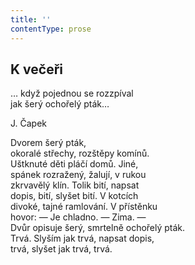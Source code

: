 ```yaml
---
title: ''
contentType: prose
---
```


<section>

## K večeři

… když pojednou se rozzpíval  
jak šerý ochořelý pták…

J. Čapek

Dvorem šerý pták,  
okoralé střechy, rozštěpy komínů.  
Uštknuté děti pláčí domů. Jiné,  
spánek rozražený, žalují, v rukou  
zkrvavělý klín. Tolik bití, napsat  
dopis, bití, slyšet bití. V kotcích  
divoké, tajné ramlování. V přístěnku  
hovor: — Je chladno. — Zima. —  
Dvůr opisuje šerý, smrtelně ochořelý pták.  
Trvá. Slyším jak trvá, napsat dopis,  
trvá, slyšet jak trvá, trvá.

</section>
